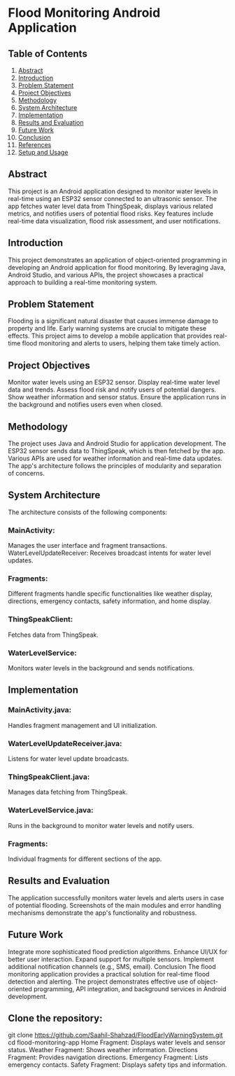 # Flood Monitoring Android Application
## Table of Contents
1. [Abstract](#abstract)
2. [Introduction](#introduction)
3. [Problem Statement](#problem-statement)
4. [Project Objectives](#project-objectives)
5. [Methodology](#methodology)
6. [System Architecture](#system-architecture)
7. [Implementation](#implementation)
8. [Results and Evaluation](#results-and-evaluation)
9. [Future Work](#future-work)
10. [Conclusion](#conclusion)
11. [References](#references)
12. [Setup and Usage](#setup-and-usage)

## Abstract
This project is an Android application designed to monitor water levels in real-time using an ESP32 sensor connected to an ultrasonic sensor. The app fetches water level data from ThingSpeak, displays various related metrics, and notifies users of potential flood risks. Key features include real-time data visualization, flood risk assessment, and user notifications.

## Introduction
This project demonstrates an application of object-oriented programming in developing an Android application for flood monitoring. By leveraging Java, Android Studio, and various APIs, the project showcases a practical approach to building a real-time monitoring system.

## Problem Statement
Flooding is a significant natural disaster that causes immense damage to property and life. Early warning systems are crucial to mitigate these effects. This project aims to develop a mobile application that provides real-time flood monitoring and alerts to users, helping them take timely action.

## Project Objectives
Monitor water levels using an ESP32 sensor.
Display real-time water level data and trends.
Assess flood risk and notify users of potential dangers.
Show weather information and sensor status.
Ensure the application runs in the background and notifies users even when closed.

## Methodology
The project uses Java and Android Studio for application development. The ESP32 sensor sends data to ThingSpeak, which is then fetched by the app. Various APIs are used for weather information and real-time data updates. The app's architecture follows the principles of modularity and separation of concerns.

## System Architecture
The architecture consists of the following components:

### MainActivity: 
Manages the user interface and fragment transactions.
WaterLevelUpdateReceiver: 
Receives broadcast intents for water level updates.
### Fragments: 
Different fragments handle specific functionalities like weather display, directions, emergency contacts, safety information, and home display.
### ThingSpeakClient: 
Fetches data from ThingSpeak.
### WaterLevelService: 
Monitors water levels in the background and sends notifications.

## Implementation
### MainActivity.java: 
Handles fragment management and UI initialization.
### WaterLevelUpdateReceiver.java: 
Listens for water level update broadcasts.
### ThingSpeakClient.java: 
Manages data fetching from ThingSpeak.
### WaterLevelService.java: 
Runs in the background to monitor water levels and notify users.
### Fragments: 
Individual fragments for different sections of the app.

## Results and Evaluation
The application successfully monitors water levels and alerts users in case of potential flooding. Screenshots of the main modules and error handling mechanisms demonstrate the app's functionality and robustness.

## Future Work
Integrate more sophisticated flood prediction algorithms.
Enhance UI/UX for better user interaction.
Expand support for multiple sensors.
Implement additional notification channels (e.g., SMS, email).
Conclusion
The flood monitoring application provides a practical solution for real-time flood detection and alerting. The project demonstrates effective use of object-oriented programming, API integration, and background services in Android development.

## Clone the repository:
git clone https://github.com/Saahil-Shahzad/FloodEarlyWarningSystem.git
cd flood-monitoring-app
Home Fragment: Displays water levels and sensor status.
Weather Fragment: Shows weather information.
Directions Fragment: Provides navigation directions.
Emergency Fragment: Lists emergency contacts.
Safety Fragment: Displays safety tips and information.
